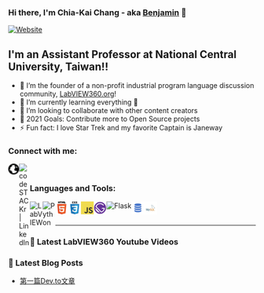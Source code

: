 ### Hi there, I'm Chia-Kai Chang - aka [Benjamin][website] 👋

[![Website](https://img.shields.io/website?label=cckai.org&style=for-the-badge&url=https%3A%2F%2Fcckai.org)](https://cckai.org)
<!-- [![Twitter Follow](https://img.shields.io/twitter/follow/codeSTACKr?color=1DA1F2&logo=twitter&style=for-the-badge)](https://twitter.com/intent/follow?original_referer=https%3A%2F%2Fgithub.com%2FcodeSTACKr&screen_name=codeSTACKr) -->

## I'm an Assistant Professor at National Central University, Taiwan!!

- 🔭 I’m the founder of a non-profit industrial program language discussion community, [LabVIEW360.org](https://labview360.org)!
- 🌱 I’m currently learning everything 🤣
- 👯 I’m looking to collaborate with other content creators
- 🥅 2021 Goals: Contribute more to Open Source projects
- ⚡ Fun fact: I love Star Trek and my favorite Captain is Janeway

### Connect with me:

[<img align="left" alt="cckai.org" width="22px" src="https://raw.githubusercontent.com/iconic/open-iconic/master/svg/globe.svg" />][website]
[<img align="left" alt="codeSTACKr | LinkedIn" width="22px" src="https://cdn.jsdelivr.net/npm/simple-icons@v3/icons/linkedin.svg" />][linkedin]

<br />

### Languages and Tools:
[<img align="left" alt="LabVIEW" width="26px" src="https://cdn.worldvectorlogo.com/logos/national-instruments-labview.svg" />](https://www.youtube.com/c/LabVIEW360org)
[<img align="left" alt="Python" width="26px" src="https://upload.wikimedia.org/wikipedia/commons/thumb/c/c3/Python-logo-notext.svg/2048px-Python-logo-notext.svg.png" />](https://forum.labview360.org/c/python/87)
<img align="left" alt="HTML5" width="26px" src="https://raw.githubusercontent.com/github/explore/80688e429a7d4ef2fca1e82350fe8e3517d3494d/topics/html/html.png" />
<img align="left" alt="CSS3" width="26px" src="https://raw.githubusercontent.com/github/explore/80688e429a7d4ef2fca1e82350fe8e3517d3494d/topics/css/css.png" />
<img align="left" alt="JavaScript" width="26px" src="https://raw.githubusercontent.com/github/explore/80688e429a7d4ef2fca1e82350fe8e3517d3494d/topics/javascript/javascript.png" />
<img align="left" alt="Gatsby" width="26px" src="https://raw.githubusercontent.com/github/explore/e94815998e4e0713912fed477a1f346ec04c3da2/topics/gatsby/gatsby.png" />
<img align="left" alt="Flask" height="26px" src="https://cdn.icon-icons.com/icons2/2699/PNG/512/pocoo_flask_logo_icon_168045.png" />
<img align="left" alt="SQL" width="26px" src="https://raw.githubusercontent.com/github/explore/80688e429a7d4ef2fca1e82350fe8e3517d3494d/topics/sql/sql.png" />
<img align="left" alt="MySQL" width="26px" src="https://raw.githubusercontent.com/github/explore/80688e429a7d4ef2fca1e82350fe8e3517d3494d/topics/mysql/mysql.png" />

<br />
<br />

---
### 📕 Latest LabVIEW360 Youtube Videos
<!-- LabVIEW360_YOUTUBE:START -->
<!-- LabVIEW360_YOUTUBE:END -->

### 📕 Latest Blog Posts
<!-- BLOG-POST-LIST:START -->
- [第一篇Dev.to文章](https://dev.to/benctw/dev-to-2g69)
<!-- BLOG-POST-LIST:END -->



[website]: https://cckai.org
[linkedin]: https://www.linkedin.com/in/chiakaichang